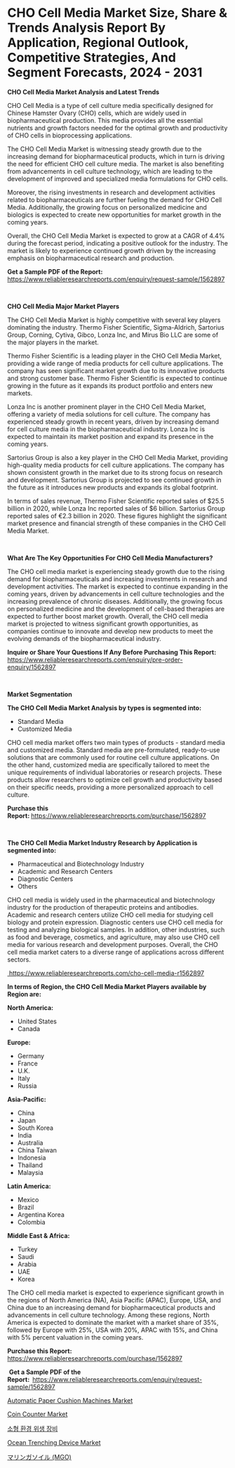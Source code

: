 <p><h1>CHO Cell Media Market Size, Share & Trends Analysis Report By Application, Regional Outlook, Competitive Strategies, And Segment Forecasts, 2024 - 2031</h1></p><p><strong>CHO Cell Media Market Analysis and Latest Trends</strong></p>
<p><p>CHO Cell Media is a type of cell culture media specifically designed for Chinese Hamster Ovary (CHO) cells, which are widely used in biopharmaceutical production. This media provides all the essential nutrients and growth factors needed for the optimal growth and productivity of CHO cells in bioprocessing applications.</p><p>The CHO Cell Media Market is witnessing steady growth due to the increasing demand for biopharmaceutical products, which in turn is driving the need for efficient CHO cell culture media. The market is also benefiting from advancements in cell culture technology, which are leading to the development of improved and specialized media formulations for CHO cells.</p><p>Moreover, the rising investments in research and development activities related to biopharmaceuticals are further fueling the demand for CHO Cell Media. Additionally, the growing focus on personalized medicine and biologics is expected to create new opportunities for market growth in the coming years.</p><p>Overall, the CHO Cell Media Market is expected to grow at a CAGR of 4.4% during the forecast period, indicating a positive outlook for the industry. The market is likely to experience continued growth driven by the increasing emphasis on biopharmaceutical research and production.</p></p>
<p><strong>Get a Sample PDF of the Report:&nbsp;</strong> <a href="https://www.reliableresearchreports.com/enquiry/request-sample/1562897">https://www.reliableresearchreports.com/enquiry/request-sample/1562897</a></p>
<p>&nbsp;</p>
<p><strong>CHO Cell Media Major Market Players</strong></p>
<p><p>The CHO Cell Media Market is highly competitive with several key players dominating the industry. Thermo Fisher Scientific, Sigma-Aldrich, Sartorius Group, Corning, Cytiva, Gibco, Lonza Inc, and Mirus Bio LLC are some of the major players in the market.</p><p>Thermo Fisher Scientific is a leading player in the CHO Cell Media Market, providing a wide range of media products for cell culture applications. The company has seen significant market growth due to its innovative products and strong customer base. Thermo Fisher Scientific is expected to continue growing in the future as it expands its product portfolio and enters new markets.</p><p>Lonza Inc is another prominent player in the CHO Cell Media Market, offering a variety of media solutions for cell culture. The company has experienced steady growth in recent years, driven by increasing demand for cell culture media in the biopharmaceutical industry. Lonza Inc is expected to maintain its market position and expand its presence in the coming years.</p><p>Sartorius Group is also a key player in the CHO Cell Media Market, providing high-quality media products for cell culture applications. The company has shown consistent growth in the market due to its strong focus on research and development. Sartorius Group is projected to see continued growth in the future as it introduces new products and expands its global footprint.</p><p>In terms of sales revenue, Thermo Fisher Scientific reported sales of $25.5 billion in 2020, while Lonza Inc reported sales of $6 billion. Sartorius Group reported sales of €2.3 billion in 2020. These figures highlight the significant market presence and financial strength of these companies in the CHO Cell Media Market.</p></p>
<p>&nbsp;</p>
<p><strong>What Are The Key Opportunities For CHO Cell Media Manufacturers?</strong></p>
<p><p>The CHO cell media market is experiencing steady growth due to the rising demand for biopharmaceuticals and increasing investments in research and development activities. The market is expected to continue expanding in the coming years, driven by advancements in cell culture technologies and the increasing prevalence of chronic diseases. Additionally, the growing focus on personalized medicine and the development of cell-based therapies are expected to further boost market growth. Overall, the CHO cell media market is projected to witness significant growth opportunities, as companies continue to innovate and develop new products to meet the evolving demands of the biopharmaceutical industry.</p></p>
<p><strong>Inquire or Share Your Questions If Any Before Purchasing This Report:</strong> <a href="https://www.reliableresearchreports.com/enquiry/pre-order-enquiry/1562897">https://www.reliableresearchreports.com/enquiry/pre-order-enquiry/1562897</a></p>
<p>&nbsp;</p>
<p><strong>Market Segmentation</strong></p>
<p><strong>The CHO Cell Media Market Analysis by types is segmented into:</strong></p>
<p><ul><li>Standard Media</li><li>Customized Media</li></ul></p>
<p><p>CHO cell media market offers two main types of products - standard media and customized media. Standard media are pre-formulated, ready-to-use solutions that are commonly used for routine cell culture applications. On the other hand, customized media are specifically tailored to meet the unique requirements of individual laboratories or research projects. These products allow researchers to optimize cell growth and productivity based on their specific needs, providing a more personalized approach to cell culture.</p></p>
<p><strong>Purchase this Report:&nbsp;</strong><a href="https://www.reliableresearchreports.com/purchase/1562897">https://www.reliableresearchreports.com/purchase/1562897</a></p>
<p>&nbsp;</p>
<p><strong>The CHO Cell Media Market Industry Research by Application is segmented into:</strong></p>
<p><ul><li>Pharmaceutical and Biotechnology Industry</li><li>Academic and Research Centers</li><li>Diagnostic Centers</li><li>Others</li></ul></p>
<p><p>CHO cell media is widely used in the pharmaceutical and biotechnology industry for the production of therapeutic proteins and antibodies. Academic and research centers utilize CHO cell media for studying cell biology and protein expression. Diagnostic centers use CHO cell media for testing and analyzing biological samples. In addition, other industries, such as food and beverage, cosmetics, and agriculture, may also use CHO cell media for various research and development purposes. Overall, the CHO cell media market caters to a diverse range of applications across different sectors.</p></p>
<p><a href="https://www.reliableresearchreports.com/cho-cell-media-r1562897">&nbsp;https://www.reliableresearchreports.com/cho-cell-media-r1562897</a></p>
<p><strong>In terms of Region, the CHO Cell Media Market Players available by Region are:</strong></p>
<p>
    <p> <strong> North America: </strong>
        <ul>
            <li>United States</li>
            <li>Canada</li>
        </ul>
        </p> 
    <p> <strong> Europe: </strong>
        <ul>
            <li>Germany</li>
            <li>France</li>
            <li>U.K.</li>
            <li>Italy</li>
            <li>Russia</li>
        </ul>
        </p> 
    <p> <strong> Asia-Pacific: </strong>
        <ul>
            <li>China</li>
            <li>Japan</li>
            <li>South Korea</li>
            <li>India</li>
            <li>Australia</li>
            <li>China Taiwan</li>
            <li>Indonesia</li>
            <li>Thailand</li>
            <li>Malaysia</li>
        </ul>
        </p> 
    <p> <strong> Latin America: </strong>
        <ul>
            <li>Mexico</li>
            <li>Brazil</li>
            <li>Argentina Korea</li>
            <li>Colombia</li>
        </ul>
        </p> 
    <p> <strong> Middle East & Africa: </strong>
        <ul>
            <li>Turkey</li>
            <li>Saudi</li>
            <li>Arabia</li>
            <li>UAE</li>
            <li>Korea</li>
        </ul>
    </p>
    </p>
<p><p>The CHO cell media market is expected to experience significant growth in the regions of North America (NA), Asia Pacific (APAC), Europe, USA, and China due to an increasing demand for biopharmaceutical products and advancements in cell culture technology. Among these regions, North America is expected to dominate the market with a market share of 35%, followed by Europe with 25%, USA with 20%, APAC with 15%, and China with 5% percent valuation in the coming years.</p></p>
<p><strong>Purchase this Report: </strong><a href="https://www.reliableresearchreports.com/purchase/1562897">https://www.reliableresearchreports.com/purchase/1562897</a></p>
<p>&nbsp;<strong>Get a Sample PDF of the Report:&nbsp;&nbsp;</strong><a href="https://www.reliableresearchreports.com/enquiry/request-sample/1562897">https://www.reliableresearchreports.com/enquiry/request-sample/1562897</a></p>
<p><strong></strong></p>
<p><p><a href="https://github.com/flwellarose/Market-Research-Report-List-1/blob/main/automatic-paper-cushion-machines-market.md">Automatic Paper Cushion Machines Market</a></p><p><a href="https://issuu.com/reportprime-2/docs/coin-counter-market-size-2030.pptx">Coin Counter Market</a></p><p><a href="https://github.com/airdroplover110/Market-Research-Report-List-1/blob/main/5649227180457.md">소형 환경 위생 장비</a></p><p><a href="https://github.com/kmtkihkn89/Market-Research-Report-List-1/blob/main/ocean-trenching-device-market.md">Ocean Trenching Device Market</a></p><p><a href="https://github.com/LizaHeller2023/Market-Research-Report-List-1/blob/main/1979164167199.md">マリンガソイル (MGO)</a></p></p>